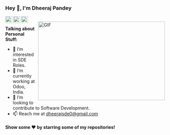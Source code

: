 ### Hey 👋, I'm Dheeraj Pandey


<a href="https://www.linkedin.com/in/dheerajpandey1/">
  <img align="left" alt="Dheeraj's LinkdeIN" width="22px" src="https://cdn.jsdelivr.net/npm/simple-icons@v3/icons/linkedin.svg" />
</a>
<a href="https://www.instagram.com/dcpandey1/">
  <img align="left" alt="Dheeraj's Insta" width="22px" src="https://cdn.jsdelivr.net/npm/simple-icons@v3/icons/instagram.svg" />
</a>
<a href="https://twitter.com/dcpandey0">
  <img align="left" alt="Dheeraj's Insta" width="22px" src="https://cdn.jsdelivr.net/npm/simple-icons@v3/icons/twitter.svg" />
</a>
<br/>
<img align="right" height="250" width="400" alt="GIF" src="https://miro.medium.com/max/1360/1*IRGHmiGsa16stedQvIaZfw.gif" />

**Talking about Personal Stuff:**

- 👀 I’m interested in SDE Roles.
- 🌱 I’m currently working at Odoo, India.
- 💞️ I’m looking to contribute to Software Development.
- 📫 Reach me at dheerajsde0@gmail.com




#### Show some ❤️     by starring some of my repositories!



